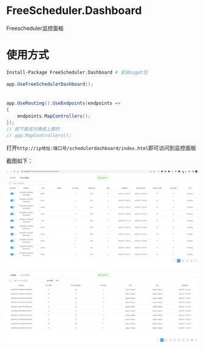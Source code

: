 # FreeScheduler.Dashboard
Freescheduler监控面板

# 使用方式


```sh
Install-Package FreeScheduler.Dashboard # 安装nuget包
```

```c#
app.UseFreeSchedulerDashboard();


app.UseRouting().UseEndpoints(endpoints =>
{
    endpoints.MapControllers();
});
// 把下面这行换成上面的
// app.MapControllers();
```

打开`http://ip地址:端口号/schedulerdashboard/index.html`即可访问到监控面板

截图如下：

![image-20220908180146843](README.assets/image-20220908180146843.png)

![image-20220908180159831](README.assets/image-20220908180159831.png)
